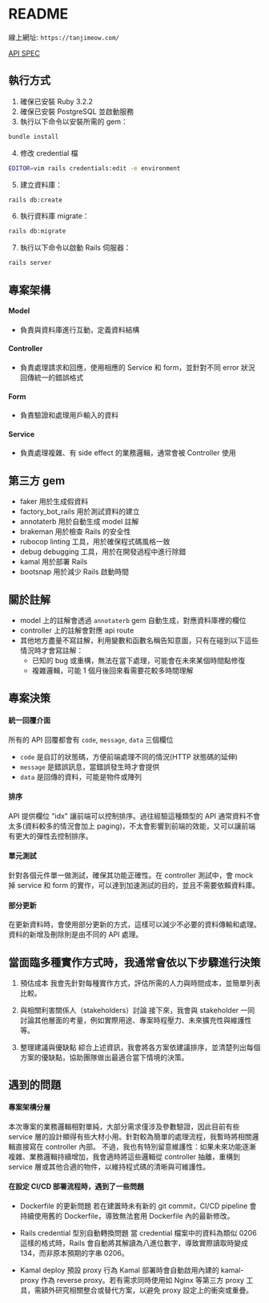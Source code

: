 # README

線上網址: `https://tanjimeow.com/`

[API SPEC](https://docs.google.com/document/d/1ze1NZU20LHJMWOhXNxR4x4-iWJQuAypRqQx7wwP_CqQ/edit?usp=sharing)

## 執行方式

1. 確保已安裝 Ruby 3.2.2
2. 確保已安裝 PostgreSQL 並啟動服務
3. 執行以下命令以安裝所需的 gem：

```bash
bundle install
```

4. 修改 credential 檔

```bash
EDITOR=vim rails credentials:edit -e environment
```

5. 建立資料庫：

```bash
rails db:create
```

6. 執行資料庫 migrate：

```bash
rails db:migrate
```

7. 執行以下命令以啟動 Rails 伺服器：

```bash
rails server
```

## 專案架構

#### Model

- 負責與資料庫進行互動，定義資料結構

#### Controller

- 負責處理請求和回應，使用相應的 Service 和 form，並針對不同 error 狀況回傳統一的錯誤格式

#### Form

- 負責驗證和處理用戶輸入的資料

#### Service

- 負責處理複雜、有 side effect 的業務邏輯，通常會被 Controller 使用

## 第三方 gem

- faker
  用於生成假資料
- factory_bot_rails
  用於測試資料的建立
- annotaterb
  用於自動生成 model 註解
- brakeman
  用於檢查 Rails 的安全性
- rubocop
  linting 工具，用於確保程式碼風格一致
- debug
  debugging 工具，用於在開發過程中進行除錯
- kamal
  用於部署 Rails
- bootsnap
  用於減少 Rails 啟動時間

## 關於註解

- model 上的註解會透過 `annotaterb` gem 自動生成，對應資料庫裡的欄位
- controller 上的註解會對應 api route
- 其他地方盡量不寫註解，利用變數和函數名稱告知意圖，只有在碰到以下這些情況時才會寫註解：
  - 已知的 bug 或重構，無法在當下處理，可能會在未來某個時間點修復
  - 複雜邏輯，可能 1 個月後回來看需要花較多時間理解

## 專案決策

#### 統一回覆介面

所有的 API 回覆都會有 `code`, `message`, `data` 三個欄位

- `code` 是自訂的狀態碼，方便前端處理不同的情況(HTTP 狀態碼的延伸)
- `message` 是錯誤訊息，當錯誤發生時才會提供
- `data` 是回傳的資料，可能是物件或陣列

#### 排序

API 提供欄位 "idx" 讓前端可以控制排序。過往經驗這種類型的 API 通常資料不會太多(資料較多的情況會加上 paging)，不太會影響到前端的效能，又可以讓前端有更大的彈性去控制排序。

#### 單元測試

針對各個元件單一做測試，確保其功能正確性。在 controller 測試中，會 mock 掉 service 和 form 的實作，可以達到加速測試的目的，並且不需要依賴資料庫。

#### 部分更新

在更新資料時，會使用部分更新的方式，這樣可以減少不必要的資料傳輸和處理。資料的新增及刪除則是由不同的 API 處理。

## 當面臨多種實作方式時，我通常會依以下步驟進行決策

1. 預估成本
   我會先針對每種實作方式，評估所需的人力與時間成本，並簡單列表比較。

2. 與相關利害關係人（stakeholders）討論
   接下來，我會與 stakeholder 一同討論其他層面的考量，例如實際用途、專案時程壓力、未來擴充性與維護性等。

3. 整理建議與優缺點
   綜合上述資訊，我會將各方案依建議排序，並清楚列出每個方案的優缺點，協助團隊做出最適合當下情境的決策。

## 遇到的問題

#### 專案架構分層

本次專案的業務邏輯相對單純，大部分需求僅涉及參數驗證，因此目前有些 service 層的設計顯得有些大材小用。針對較為簡單的處理流程，我暫時將相關邏輯直接寫在 controller 內部。
不過，我也有特別留意維護性：如果未來功能逐漸複雜、業務邏輯持續增加，我會適時將這些邏輯從 controller 抽離，重構到 service 層或其他合適的物件，以維持程式碼的清晰與可維護性。

#### 在設定 CI/CD 部署流程時，遇到了一些問題

- Dockerfile 的更新問題
  若在建置時未有新的 git commit，CI/CD pipeline 會持續使用舊的 Dockerfile，導致無法套用 Dockerfile 內的最新修改。

- Rails credential 型別自動轉換問題
  當 credential 檔案中的資料為類似 0206 這樣的格式時，Rails 會自動將其解讀為八進位數字，導致實際讀取時變成 134，而非原本預期的字串 0206。

- Kamal deploy 預設 proxy 行為
  Kamal 部署時會自動啟用內建的 kamal-proxy 作為 reverse proxy。若有需求同時使用如 Nginx 等第三方 proxy 工具，需額外研究相關整合或替代方案，以避免 proxy 設定上的衝突或重疊。
